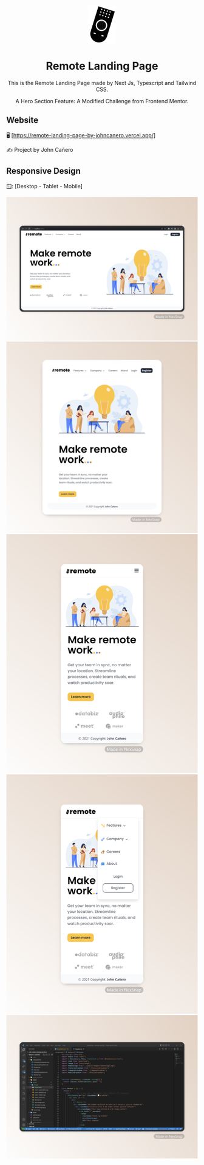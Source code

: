 <!-- markdownlint-configure-file {
  "MD013": {
    "code_blocks": false,
    "tables": false
  },
  "MD033": false,
  "MD041": false
} -->

<div align="center">
  <a href="https://remote-landing-page-by-johncanero.vercel.app/" target="_blank">
    <img alt="remote-landing" height="100" src="./public/images/remoteIcon.png"/>
  </a>
</div>

<div align="center">

# Remote Landing Page

This is the Remote Landing Page made by Next Js, Typescript and Tailwind CSS.

A Hero Section Feature: A Modified Challenge from Frontend Mentor.

</div>

## Website

🖥️ [https://remote-landing-page-by-johncanero.vercel.app/]

✍️ Project by John Cañero

## Responsive Design

🪟: [Desktop - Tablet - Mobile]

![Desktop View - Remote Landing Page](./public/images/responsive/desktopView.png)
![Tablet View - Remote Landing Page](./public/images/responsive/tabletView.png)
![Mobile View - Remote Landing Page](./public/images/responsive/mobileView.png)
![Mobile View - Remote Landing Page](./public/images/responsive/mobileView2.png)
![Code View - Remote Landing Page](./public/images/responsive/codeView.png)
